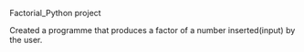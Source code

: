 Factorial_Python project

Created a programme that produces a factor of a number inserted(input) by the user.
